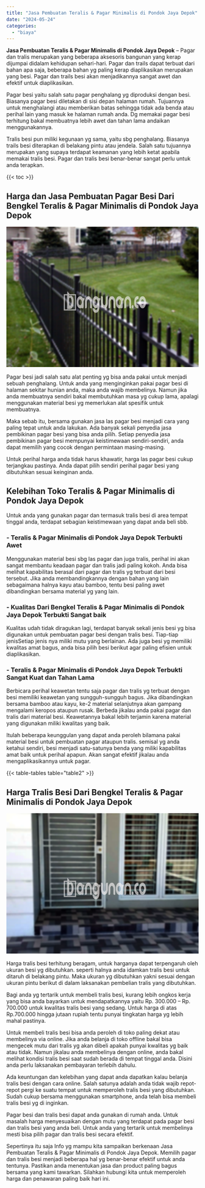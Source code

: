 ```yaml
---
title: "Jasa Pembuatan Teralis & Pagar Minimalis di Pondok Jaya Depok"
date: "2024-05-24"
categories: 
  - "biaya"
---
```


**Jasa Pembuatan Teralis & Pagar Minimalis di Pondok Jaya Depok** – Pagar dan tralis merupakan yang beberapa aksesoris bangunan yang kerap dijumpai didalam kehidupan sehari-hari. Pagar dan trails dapat terbuat dari bahan apa saja, beberapa bahan yg paling kerap diaplikasikan merupakan yang besi. Pagar dan trails besi akan menjadikannya sangat awet dan efektif untuk diaplikasikan.

Pagar besi yaitu salah satu pagar penghalang yg diproduksi dengan besi. Biasanya pagar besi diletakan di sisi depan halaman rumah. Tujuannya untuk menghalangi atau memberikan batas sehingga tidak ada benda atau perihal lain yang masuk ke halaman rumah anda. Dg memakai pagar besi terhitung bakal membuatnya lebih awet dan tahan lama andaikan menggunakannya.

Tralis besi pun miliki kegunaan yg sama, yaitu sbg penghalang. Biasanya trails besi diterapkan di belakang pintu atau jendela. Salah satu tujuannya merupakan yang supaya terdapat keamanan yang lebih ketat apabila memakai tralis besi. Pagar dan tralis besi benar-benar sangat perlu untuk anda terapkan.

{{< toc >}}

## Harga dan Jasa Pembuatan Pagar Besi Dari Bengkel Teralis & Pagar Minimalis di Pondok Jaya Depok

![Jasa Pembuatan Teralis & Pagar Minimalis di Pondok Jaya Depok](/images/pagar-minimalis-murah-12.png)

Pagar besi jadi salah satu alat penting yg bisa anda pakai untuk menjadi sebuah penghalang. Untuk anda yang menginginkan pakai pagar besi di halaman sekitar hunian anda, maka anda wajib membelinya. Namun jika anda membuatnya sendiri bakal membutuhkan masa yg cukup lama, apalagi menggunakan material besi yg memerlukan alat spesifik untuk membuatnya.

Maka sebab itu, bersama gunakan jasa las pagar besi menjadi cara yang paling tepat untuk anda lakukan. Ada banyak sekali penyedia jasa pembikinan pagar besi yang bisa anda pilih. Setiap penyedia jasa pembikinan pagar besi mempunyai keistimewaan sendiri-sendiri, anda dapat memilih yang cocok dengan permintaan masing-masing.

Untuk perihal harga anda tidak harus khawatir, harga las pagar besi cukup terjangkau pastinya. Anda dapat pilih sendiri perihal pagar besi yang dibutuhkan sesuai keinginan anda.

## Kelebihan Toko Teralis & Pagar Minimalis di Pondok Jaya Depok

Untuk anda yang gunakan pagar dan termasuk tralis besi di area tempat tinggal anda, terdapat sebagian keistimewaan yang dapat anda beli sbb.

### \- Teralis & Pagar Minimalis di Pondok Jaya Depok Terbukti Awet

Menggunakan material besi sbg las pagar dan juga tralis, perihal ini akan sangat membantu keadaan pagar dan tralis jadi paling kokoh. Anda bisa melihat kapabilitas berasal dari pagar dan tralis yg terbuat dari besi tersebut. Jika anda membandingkannya dengan bahan yang lain sebagaimana halnya kayu atau bamboo, tentu besi paling awet dibandingkan bersama material yg yang lain.

### \- Kualitas Dari Bengkel Teralis & Pagar Minimalis di Pondok Jaya Depok Terbukti Sangat baik

Kualitas udah tidak diragukan lagi, terdapat banyak sekali jenis besi yg bisa digunakan untuk pembuatan pagar besi dengan tralis besi. Tiap-tiap jenisSetiap jenis nya miliki mutu yang berlainan. Ada juga besi yg memiliki kwalitas amat bagus, anda bisa pilih besi berikut agar paling efisien untuk diaplikasikan.

### \- Teralis & Pagar Minimalis di Pondok Jaya Depok Terbukti Sangat Kuat dan Tahan Lama

Berbicara perihal keawetan tentu saja pagar dan tralis yg terbuat dengan besi memiliki keawetan yang sungguh-sungguh bagus. Jika dibandingkan bersama bamboo atau kayu, ke-2 material selanjutnya akan gampang mengalami keropos ataupun rusak. Berbeda jikalau anda pakai pagar dan tralis dari material besi. Keawetannya bakal lebih terjamin karena material yang digunakan miliki kwalitas yang baik.

Itulah beberapa keunggulan yang dapat anda peroleh bilamana pakai material besi untuk pembuatan pagar ataupun tralis. semisal yg anda ketahui sendiri, besi menjadi satu-satunya benda yang miliki kapabilitas amat baik untuk perihal apapun. Akan sangat efektif jikalau anda mengaplikasikannya untuk pagar.

{{< table-tables table="table2" >}}

## Harga Tralis Besi Dari Bengkel Teralis & Pagar Minimalis di Pondok Jaya Depok

![Jasa Pembuatan Teralis & Pagar Minimalis di Pondok Jaya Depok](/images/teralis-minimalis-murah-09.png)

Harga tralis besi terhitung beragam, untuk harganya dapat terpengaruh oleh ukuran besi yg dibutuhkan. seperti halnya anda idamkan tralis besi untuk ditaruh di belakang pintu. Maka ukuran yg dibutuhkan yakni sesuai dengan ukuran pintu berikut di dalam laksanakan pembelian tralis yang dibutuhkan.

Bagi anda yg tertarik untuk membeli tralis besi, kurang lebih ongkos kerja yang bisa anda bayarkan untuk mendapatkannya yaitu Rp. 300.000 – Rp. 700.000 untuk kwalitas tralis besi yang sedang. Untuk harga di atas Rp.700.000 hingga jutaan rupiah tentu punyai tingkatan harga yg lebih mahal pastinya.

Untuk membeli tralis besi bisa anda peroleh di toko paling dekat atau membelinya via online. Jika anda belanja di toko offline bakal bisa mengecek mutu dari tralis yg akan dibeli apakah punyai kwalitas yg baik atau tidak. Namun jikalau anda membelinya dengan online, anda bakal melihat kondisi tralis besi saat sudah berada di tempat tinggal anda. Disini anda perlu laksanakan pembayaran terlebih dahulu.

Ada keuntungan dan kelebihan yang dapat anda dapatkan kalau belanja tralis besi dengan cara online. Salah satunya adalah anda tidak wajib repot-repot pergi ke suatu tempat untuk memperoleh tralis besi yang dibutuhkan. Sudah cukup bersama menggunakan smartphone, anda telah bisa membeli tralis besi yg di inginkan.

Pagar besi dan tralis besi dapat anda gunakan di rumah anda. Untuk masalah harga menyesuaikan dengan mutu yang terdapat pada pagar besi dan tralis besi yang anda beli. Untuk anda yang tertarik untuk membelinya mesti bisa pilih pagar dan tralis besi secara efektif.

Sepertinya itu saja Info yg mampu kita sampaikan berkenaan Jasa Pembuatan Teralis & Pagar Minimalis di Pondok Jaya Depok. Memilih pagar dan tralis besi menjadi beberapa hal yg benar-benar efektif untuk anda tentunya. Pastikan anda menentukan jasa dan product paling bagus bersama yang kami tawarkan. Silahkan hubungi kita untuk memperoleh harga dan penawaran paling baik hari ini.
